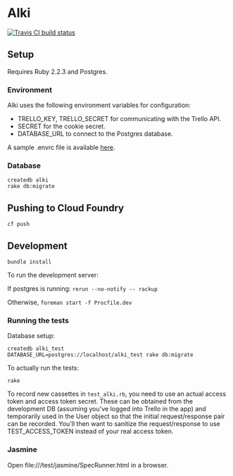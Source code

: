 # Alki

[![Travis CI build status](https://travis-ci.org/seattle-beach/alki.svg?branch=master)](https://travis-ci.org/seattle-beach/alki)

## Setup

Requires Ruby 2.2.3 and Postgres.

### Environment

Alki uses the following environment variables for configuration:

- TRELLO_KEY, TRELLO_SECRET for communicating with the Trello API.
- SECRET for the cookie secret.
- DATABASE_URL to connect to the Postgres database.

A sample .envrc file is available [here](https://drive.google.com/open?id=0ByzPAU4fK2-EZTJFMVdsM1gweWc).

### Database

```
createdb alki
rake db:migrate
```

## Pushing to Cloud Foundry

```
cf push
```

## Development

```
bundle install
```

To run the development server:

If postgres is running: `rerun --no-notify -- rackup`

Otherwise, `foreman start -f Procfile.dev`

### Running the tests

Database setup:

```
createdb alki_test
DATABASE_URL=postgres://localhost/alki_test rake db:migrate
```

To actually run the tests:

```
rake
```

To record new cassettes in `test_alki.rb`, you need to use an actual access token and access token secret. These can be
obtained from the development DB (assuming you've logged into Trello in the app) and temporarily used in the User
object so that the initial request/response pair can be recorded. You'll then want to sanitize the request/response to
use TEST_ACCESS_TOKEN instead of your real access token.

### Jasmine

Open file://<repo root>/test/jasmine/SpecRunner.html in a browser.
